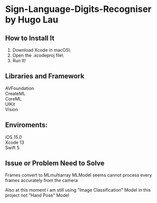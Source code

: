# Sign-Language-Digits-Recogniser by Hugo Lau
## How to Install It
1. Download Xcode in macOS\
2. Open the .xcodeproj file\
3. Run It!

## Libraries and Framework
AVFoundation\
CreateML\
CoreML\
UIKit\
Vision

 
## Enviroments: 
iOS 15.0\
Xcode 13\
Swift 5

## Issue or Problem Need to Solve
Frames convert to MLmultiarray
MLModel seems cannot process every frames accurately from the camera

Also at this moment i am still using "Image Classification" Model in this project not "Hand Pose" Model

